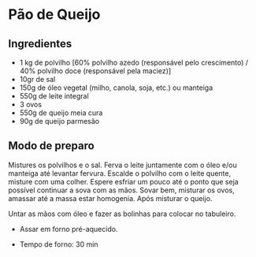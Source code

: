 # Pão de Queijo

## Ingredientes

* 1 kg de polvilho [60% polvilho azedo (responsável pelo crescimento) / 40% polvilho doce (responsável pela maciez)]
* 10gr de sal
* 150g de óleo vegetal (milho, canola, soja, etc.) ou manteiga
* 550g de leite integral
* 3 ovos
* 550g de queijo meia cura
* 90g de queijo parmesão

## Modo de preparo

Mistures os polvilhos e o sal. Ferva o leite juntamente com o óleo e/ou manteiga até levantar fervura. Escalde o polvilho com o leite quente, misture com uma colher. Espere esfriar um pouco até o ponto que seja possível continuar a sova com as mãos. Sovar bem, misturar os ovos, amassar até a massa estar homogenia. Após misturar o queijo.

Untar as mãos com óleo e fazer as bolinhas para colocar no tabuleiro. 

* Assar em forno pré-aquecido. 

* Tempo de forno: 30 min

